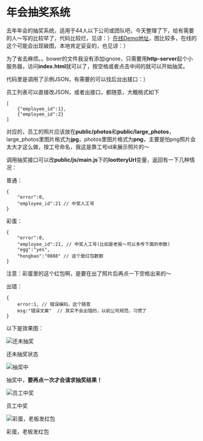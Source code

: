 # 年会抽奖系统

去年年会的抽奖系统，适用于44人以下公司或团队吧，今天整理了下，给有需要的人～写的比较早了，代码比较烂，见谅：）[在线Demo地址][1]，图比较多，在线的这个可能会出现破图，本地肯定妥妥的，也见谅：）

为了省去麻烦。。bower的文件我没有添加ignore，只需要用**http-server**起个小服务器，访问**index.html**就可以了，按空格或者点击中间的就可以开始抽奖。

代码里是调用了示例JSON，有需要的可以找后台出接口：）

员工列表可以直接改JSON，或者出接口，都随意，大概格式如下

    [
        {"employee_id":1},
        {"employee_id":2}
    ]

对应的，员工的照片应该放在**public/photos**和**public/large_photos**，large_photos里图片格式为**jpg**，photos里图片格式为**png**，主要是怕png照片会太大才这么做，按工号命名，我这是靠工号id来展示照片的～

调用抽奖接口可以改**public/js/main.js**下的**lootteryUrl**变量，返回有一下几种情况：

普通：

    {
        "error":0,
        "employee_id":21 // 中奖人工号
    }

彩蛋：

    {
        "error":0,
        "employee_id":21, // 中奖人工号(比如是老板～可以多传下面的参数)
        "egg":"yes",
        "hongbao":"0888" // 这个是红包数额
    }

注意：彩蛋里的这个红包啊，是要在出了照片后再点一下空格出来的～

出错：

    {
        error:1, // 错误编码，这个随意
        msg:"错误文案"  // 其实不会出错的，以前公司规范，习惯了
    }

以下是效果图：

![还未抽奖][2]

还未抽奖状态


  ![抽奖中][3]

  抽奖中，**要再点一次才会请求抽奖结果！**


![员工中奖][4]

员工中奖


![彩蛋，老板发红包][5]

彩蛋，老板发红包


  [1]: http://shanlh.github.io/lottery/
  [2]: http://johnnydan.oss-cn-beijing.aliyuncs.com/lottery/DB49576C-B7FF-4B90-93E9-159531C77812.png
  [3]: http://johnnydan.oss-cn-beijing.aliyuncs.com/lottery/BB1F0D0D-7EC2-44C3-9138-D22A08920750.png
  [4]: http://johnnydan.oss-cn-beijing.aliyuncs.com/lottery/D8B38D23-3062-49E5-935E-8C72830DBBB6.png
  [5]: http://johnnydan.oss-cn-beijing.aliyuncs.com/lottery/9C35E0A5-12B2-444B-AB70-4FA1A843B937.png
